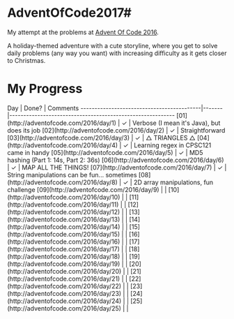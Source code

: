 # AdventOfCode2017#
My attempt at the problems at [Advent Of Code 2016](http://adventofcode.com/2016).

A holiday-themed adventure with a cute storyline, where you get to solve daily problems (any way you want) with increasing difficulty as it gets closer to Christmas.



<h1>My Progress</h1>
Day                                        | Done? | Comments
-------------------------------------------|-------|-----------------------------------------------------------
[01](http://adventofcode.com/2016/day/1)   |   ✓   | Verbose (I mean it's Java), but does its job
[02](http://adventofcode.com/2016/day/2)   |   ✓   | Straightforward
[03](http://adventofcode.com/2016/day/3)   |   ✓   | △ TRIANGLES △
[04](http://adventofcode.com/2016/day/4)   |   ✓   | Learning regex in CPSC121 came in handy
[05](http://adventofcode.com/2016/day/5)   |   ✓   | MD5 hashing (Part 1: 14s, Part 2: 36s)
[06](http://adventofcode.com/2016/day/6)   |   ✓   | MAP ALL THE THINGS!
[07](http://adventofcode.com/2016/day/7)   |   ✓   | String manipulations can be fun... sometimes
[08](http://adventofcode.com/2016/day/8)   |   ✓   | 2D array manipulations, fun challenge
[09](http://adventofcode.com/2016/day/9)   |       | 
[10](http://adventofcode.com/2016/day/10)  |       | 
[11](http://adventofcode.com/2016/day/11)  |       | 
[12](http://adventofcode.com/2016/day/12)  |       | 
[13](http://adventofcode.com/2016/day/13)  |       | 
[14](http://adventofcode.com/2016/day/14)  |       | 
[15](http://adventofcode.com/2016/day/15)  |       | 
[16](http://adventofcode.com/2016/day/16)  |       |
[17](http://adventofcode.com/2016/day/17)  |       | 
[18](http://adventofcode.com/2016/day/18)  |       | 
[19](http://adventofcode.com/2016/day/19)  |       | 
[20](http://adventofcode.com/2016/day/20)  |       | 
[21](http://adventofcode.com/2016/day/21)  |       | 
[22](http://adventofcode.com/2016/day/22)  |       | 
[23](http://adventofcode.com/2016/day/23)  |       | 
[24](http://adventofcode.com/2016/day/24)  |       | 
[25](http://adventofcode.com/2016/day/25)  |       |

